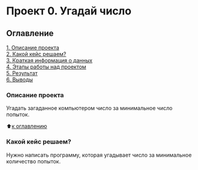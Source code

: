 # Проект 0. Угадай число

## Оглавление
[1. Описание проекта](https://github.com/AndreiDS63/sf_data_science/tree/main/project_0/README.md#описание-проекта)  
[2. Какой кейс решаем?](https://github.com/AndreiDS63/sf_data_science/tree/main/project_0/README.md#Какой-кейс-решаем)  
[3. Краткая информация о данных]()  
[4. Этапы работы над проектом]()  
[5. Результат]()  
[6. Выводы]()  

### Описание проекта
Угадать загаданное компьютером число за минимальное число попыток.

:arrow_up:[к оглавлению]()

### Какой кейс решаем?
Нужно написать программу, которая угадывает число за минимальное количество попыток.